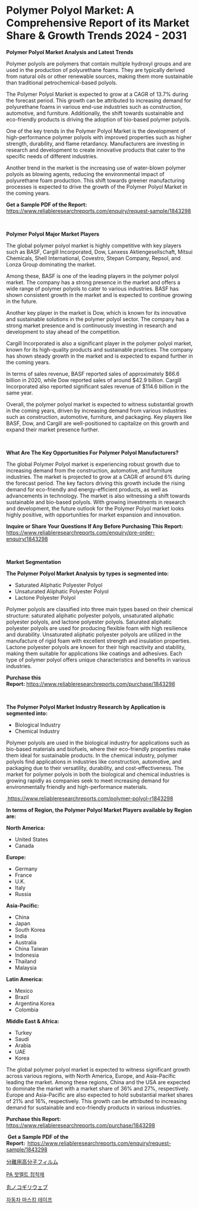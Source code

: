 <p><h1>Polymer Polyol Market: A Comprehensive Report of its Market Share & Growth Trends 2024 - 2031</h1></p><p><strong>Polymer Polyol Market Analysis and Latest Trends</strong></p>
<p><p>Polymer polyols are polymers that contain multiple hydroxyl groups and are used in the production of polyurethane foams. They are typically derived from natural oils or other renewable sources, making them more sustainable than traditional petrochemical-based polyols.</p><p>The Polymer Polyol Market is expected to grow at a CAGR of 13.7% during the forecast period. This growth can be attributed to increasing demand for polyurethane foams in various end-use industries such as construction, automotive, and furniture. Additionally, the shift towards sustainable and eco-friendly products is driving the adoption of bio-based polymer polyols.</p><p>One of the key trends in the Polymer Polyol Market is the development of high-performance polymer polyols with improved properties such as higher strength, durability, and flame retardancy. Manufacturers are investing in research and development to create innovative products that cater to the specific needs of different industries.</p><p>Another trend in the market is the increasing use of water-blown polymer polyols as blowing agents, reducing the environmental impact of polyurethane foam production. This shift towards greener manufacturing processes is expected to drive the growth of the Polymer Polyol Market in the coming years.</p></p>
<p><strong>Get a Sample PDF of the Report:&nbsp;</strong> <a href="https://www.reliableresearchreports.com/enquiry/request-sample/1843298">https://www.reliableresearchreports.com/enquiry/request-sample/1843298</a></p>
<p>&nbsp;</p>
<p><strong>Polymer Polyol Major Market Players</strong></p>
<p><p>The global polymer polyol market is highly competitive with key players such as BASF, Cargill Incorporated, Dow, Lanxess Aktiengesellschaft, Mitsui Chemicals, Shell International, Covestro, Stepan Company, Repsol, and Lonza Group dominating the market.</p><p>Among these, BASF is one of the leading players in the polymer polyol market. The company has a strong presence in the market and offers a wide range of polymer polyols to cater to various industries. BASF has shown consistent growth in the market and is expected to continue growing in the future.</p><p>Another key player in the market is Dow, which is known for its innovative and sustainable solutions in the polymer polyol sector. The company has a strong market presence and is continuously investing in research and development to stay ahead of the competition.</p><p>Cargill Incorporated is also a significant player in the polymer polyol market, known for its high-quality products and sustainable practices. The company has shown steady growth in the market and is expected to expand further in the coming years.</p><p>In terms of sales revenue, BASF reported sales of approximately $66.6 billion in 2020, while Dow reported sales of around $42.9 billion. Cargill Incorporated also reported significant sales revenue of $114.6 billion in the same year.</p><p>Overall, the polymer polyol market is expected to witness substantial growth in the coming years, driven by increasing demand from various industries such as construction, automotive, furniture, and packaging. Key players like BASF, Dow, and Cargill are well-positioned to capitalize on this growth and expand their market presence further.</p></p>
<p>&nbsp;</p>
<p><strong>What Are The Key Opportunities For Polymer Polyol Manufacturers?</strong></p>
<p><p>The global Polymer Polyol market is experiencing robust growth due to increasing demand from the construction, automotive, and furniture industries. The market is projected to grow at a CAGR of around 6% during the forecast period. The key factors driving this growth include the rising demand for eco-friendly and energy-efficient products, as well as advancements in technology. The market is also witnessing a shift towards sustainable and bio-based polyols. With growing investments in research and development, the future outlook for the Polymer Polyol market looks highly positive, with opportunities for market expansion and innovation.</p></p>
<p><strong>Inquire or Share Your Questions If Any Before Purchasing This Report:</strong> <a href="https://www.reliableresearchreports.com/enquiry/pre-order-enquiry/1843298">https://www.reliableresearchreports.com/enquiry/pre-order-enquiry/1843298</a></p>
<p>&nbsp;</p>
<p><strong>Market Segmentation</strong></p>
<p><strong>The Polymer Polyol Market Analysis by types is segmented into:</strong></p>
<p><ul><li>Saturated Aliphatic Polyester Polyol</li><li>Unsaturated Aliphatic Polyester Polyol</li><li>Lactone Polyester Polyol</li></ul></p>
<p><p>Polymer polyols are classified into three main types based on their chemical structure: saturated aliphatic polyester polyols, unsaturated aliphatic polyester polyols, and lactone polyester polyols. Saturated aliphatic polyester polyols are used for producing flexible foam with high resilience and durability. Unsaturated aliphatic polyester polyols are utilized in the manufacture of rigid foam with excellent strength and insulation properties. Lactone polyester polyols are known for their high reactivity and stability, making them suitable for applications like coatings and adhesives. Each type of polymer polyol offers unique characteristics and benefits in various industries.</p></p>
<p><strong>Purchase this Report:&nbsp;</strong><a href="https://www.reliableresearchreports.com/purchase/1843298">https://www.reliableresearchreports.com/purchase/1843298</a></p>
<p>&nbsp;</p>
<p><strong>The Polymer Polyol Market Industry Research by Application is segmented into:</strong></p>
<p><ul><li>Biological Industry</li><li>Chemical Industry</li></ul></p>
<p><p>Polymer polyols are used in the biological industry for applications such as bio-based materials and biofuels, where their eco-friendly properties make them ideal for sustainable products. In the chemical industry, polymer polyols find applications in industries like construction, automotive, and packaging due to their versatility, durability, and cost-effectiveness. The market for polymer polyols in both the biological and chemical industries is growing rapidly as companies seek to meet increasing demand for environmentally friendly and high-performance materials.</p></p>
<p><a href="https://www.reliableresearchreports.com/polymer-polyol-r1843298">&nbsp;https://www.reliableresearchreports.com/polymer-polyol-r1843298</a></p>
<p><strong>In terms of Region, the Polymer Polyol Market Players available by Region are:</strong></p>
<p>
    <p> <strong> North America: </strong>
        <ul>
            <li>United States</li>
            <li>Canada</li>
        </ul>
        </p> 
    <p> <strong> Europe: </strong>
        <ul>
            <li>Germany</li>
            <li>France</li>
            <li>U.K.</li>
            <li>Italy</li>
            <li>Russia</li>
        </ul>
        </p> 
    <p> <strong> Asia-Pacific: </strong>
        <ul>
            <li>China</li>
            <li>Japan</li>
            <li>South Korea</li>
            <li>India</li>
            <li>Australia</li>
            <li>China Taiwan</li>
            <li>Indonesia</li>
            <li>Thailand</li>
            <li>Malaysia</li>
        </ul>
        </p> 
    <p> <strong> Latin America: </strong>
        <ul>
            <li>Mexico</li>
            <li>Brazil</li>
            <li>Argentina Korea</li>
            <li>Colombia</li>
        </ul>
        </p> 
    <p> <strong> Middle East & Africa: </strong>
        <ul>
            <li>Turkey</li>
            <li>Saudi</li>
            <li>Arabia</li>
            <li>UAE</li>
            <li>Korea</li>
        </ul>
    </p>
    </p>
<p><p>The global polymer polyol market is expected to witness significant growth across various regions, with North America, Europe, and Asia-Pacific leading the market. Among these regions, China and the USA are expected to dominate the market with a market share of 36% and 27%, respectively. Europe and Asia-Pacific are also expected to hold substantial market shares of 21% and 16%, respectively. This growth can be attributed to increasing demand for sustainable and eco-friendly products in various industries.</p></p>
<p><strong>Purchase this Report: </strong><a href="https://www.reliableresearchreports.com/purchase/1843298">https://www.reliableresearchreports.com/purchase/1843298</a></p>
<p>&nbsp;<strong>Get a Sample PDF of the Report:&nbsp;&nbsp;</strong><a href="https://www.reliableresearchreports.com/enquiry/request-sample/1843298">https://www.reliableresearchreports.com/enquiry/request-sample/1843298</a></p>
<p><strong></strong></p>
<p><p><a href="https://medium.com/@bobbieratke2023/%E3%82%B0%E3%83%AD%E3%83%BC%E3%83%90%E3%83%AB%E3%81%AA%E5%88%86%E9%9B%A2%E7%94%A3%E6%A5%AD%E5%90%91%E3%81%91%E3%81%AE%E3%83%9D%E3%83%AA%E3%83%9E%E3%83%BC%E3%83%95%E3%82%A3%E3%83%AB%E3%83%A0-%E7%A8%AE%E9%A1%9E-%E5%BF%9C%E7%94%A8-%E5%B8%82%E5%A0%B4%E5%8F%82%E5%8A%A0%E8%80%85-%E5%9C%B0%E5%9F%9F%E5%88%A5%E6%88%90%E9%95%B7%E5%88%86%E6%9E%90-%E3%81%8A%E3%82%88%E3%81%B3%E5%B0%86%E6%9D%A5%E3%81%AE%E3%82%B7%E3%83%8A%E3%83%AA%E3%82%AA-2024%E5%B9%B4-2031%E5%B9%B4-ba958c5eeef2">分離用高分子フィルム</a></p><p><a href="https://medium.com/@caseysheehand5/%EA%B8%80%EB%A1%9C%EB%B2%8C-pa-%ED%95%AB%EB%A9%9C%ED%8A%B8-%EC%A0%91%EC%B0%A9%EC%A0%9C-%EC%8B%9C%EC%9E%A5-%ED%98%84%ED%99%A9-2024%EB%85%84-2031%EB%85%84-%EB%B0%8F-%EC%A7%80%EC%97%AD-%EC%A0%9C%ED%92%88-%EB%B0%8F-%EC%B5%9C%EC%A2%85-%EC%82%AC%EC%9A%A9%EB%B3%84-%EC%98%88%EC%B8%A1-541accfb8223">PA 핫멜트 접착제</a></p><p><a href="https://medium.com/@bobbieratke2023/2024%E5%B9%B4%E3%81%8B%E3%82%892031%E5%B9%B4%E3%81%BE%E3%81%A7%E3%81%AE%E9%96%93%E3%81%AB-%E3%81%AEcagr%E3%81%A7%E6%8B%A1%E5%A4%A7%E3%81%97%E3%81%A6%E3%81%84%E3%82%8B%E5%86%86%E7%9B%A4%E3%83%8E%E3%82%B3%E3%82%AE%E3%83%AA%E3%82%A6%E3%82%A7%E3%83%96%E5%B8%82%E5%A0%B4%E3%81%AE%E8%A6%8F%E6%A8%A1%E3%81%AB%E9%96%A2%E3%81%99%E3%82%8B%E6%B4%9E%E5%AF%9F-f96fb01ec316">丸ノコギリウェブ</a></p><p><a href="https://medium.com/@caseysheehand5/2024%EB%85%84%EB%B6%80%ED%84%B0-2031%EB%85%84%EA%B9%8C%EC%A7%80%EC%9D%98-%EA%B8%80%EB%A1%9C%EB%B2%8C-%EC%9E%90%EB%8F%99%EC%B0%A8-%EB%A7%88%EC%8A%A4%ED%82%B9-%ED%85%8C%EC%9D%B4%ED%94%84-%EC%8B%9C%EC%9E%A5-%EA%B8%B0%ED%9A%8C%EC%99%80-%EC%98%88%EC%B8%A1-8c83cd6a5e17">자동차 마스킹 테이프</a></p></p>